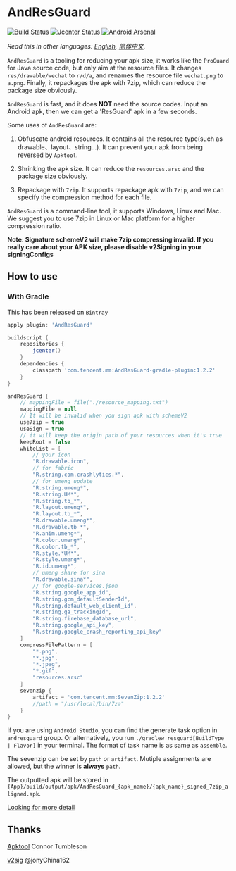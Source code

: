 # AndResGuard

[![Build Status](https://travis-ci.org/shwenzhang/AndResGuard.svg?branch=master)](https://travis-ci.org/shwenzhang/AndResGuard)
[![Jcenter Status](https://api.bintray.com/packages/simsun/maven/AndResGuard-gradle-plugin/images/download.svg)](https://bintray.com/simsun/maven/AndResGuard-gradle-plugin)
[![Android Arsenal](https://img.shields.io/badge/Android%20Arsenal-AndResGuard-green.svg?style=true)](https://android-arsenal.com/details/1/3034)

*Read this in other languages: [English](README.md), [简体中文](README.zh-cn.md).*

`AndResGuard` is a tooling for reducing your apk size, it works like the `ProGuard` for Java source code, but only aim at the resource files. It changes `res/drawable/wechat` to `r/d/a`, and renames the resource file `wechat.png` to `a.png`. Finally, it repackages the apk with 7zip, which can reduce the package size obviously.

`AndResGuard` is fast, and it does **NOT** need the source codes. Input an Android apk, then we can get a 'ResGuard' apk in a few seconds.

Some uses of `AndResGuard` are:

1. Obfuscate android resources. It contains all the resource type(such as drawable、layout、string...). It can prevent your apk from being reversed by `Apktool`.

2. Shrinking the apk size. It can reduce the `resources.arsc` and the package size obviously.

3. Repackage with `7zip`. It supports repackage apk with `7zip`, and we can specify the compression method for each file.

`AndResGuard` is a command-line tool, it supports Windows, Linux and Mac. We suggest you to use 7zip in Linux or Mac platform for a higher compression ratio.

**Note: Signature schemeV2 will make 7zip compressing invalid.
If you really care about your APK size, please disable v2Signing in your signingConfigs**

## How to use
### With Gradle
This has been released on `Bintray`
```gradle
apply plugin: 'AndResGuard'

buildscript {
    repositories {
        jcenter()
    }
    dependencies {
        classpath 'com.tencent.mm:AndResGuard-gradle-plugin:1.2.2'
    }
}

andResGuard {
    // mappingFile = file("./resource_mapping.txt")
    mappingFile = null
    // It will be invalid when you sign apk with schemeV2
    use7zip = true
    useSign = true
    // it will keep the origin path of your resources when it's true
    keepRoot = false
    whiteList = [
        // your icon
        "R.drawable.icon",
        // for fabric
        "R.string.com.crashlytics.*",
        // for umeng update
        "R.string.umeng*",
        "R.string.UM*",
        "R.string.tb_*",
        "R.layout.umeng*",
        "R.layout.tb_*",
        "R.drawable.umeng*",
        "R.drawable.tb_*",
        "R.anim.umeng*",
        "R.color.umeng*",
        "R.color.tb_*",
        "R.style.*UM*",
        "R.style.umeng*",
        "R.id.umeng*",
        // umeng share for sina
        "R.drawable.sina*",
        // for google-services.json
        "R.string.google_app_id",
        "R.string.gcm_defaultSenderId",
        "R.string.default_web_client_id",
        "R.string.ga_trackingId",
        "R.string.firebase_database_url",
        "R.string.google_api_key",
        "R.string.google_crash_reporting_api_key"
    ]
    compressFilePattern = [
        "*.png",
        "*.jpg",
        "*.jpeg",
        "*.gif",
        "resources.arsc"
    ]
    sevenzip {
        artifact = 'com.tencent.mm:SevenZip:1.2.2'
        //path = "/usr/local/bin/7za"
    }
}
```

If you are using `Android Studio`, you can find the generate task option in ```andresguard``` group.
Or alternatively, you run ```./gradlew resguard[BuildType | Flavor]``` in your terminal. The format of task name is as same as `assemble`.

The sevenzip can be set by `path` or `artifact`. Mutiple assignments are allowed, but the winner is **always** `path`.

The outputted apk will be stored in `{App}/build/output/apk/AndResGuard_{apk_name}/{apk_name}_signed_7zip_aligned.apk`.

[Looking for more detail](doc/how_to_work.md)

## Thanks

[Apktool](https://github.com/iBotPeaches/Apktool) Connor Tumbleson

[v2sig](https://github.com/shwenzhang/AndResGuard/pull/133) @jonyChina162

